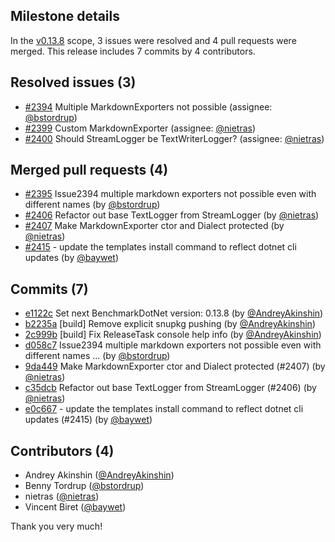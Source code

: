 ## Milestone details

In the [v0.13.8](https://github.com/dotnet/BenchmarkDotNet/issues?q=milestone:v0.13.8) scope, 
3 issues were resolved and 4 pull requests were merged.
This release includes 7 commits by 4 contributors.

## Resolved issues (3)

* [#2394](https://github.com/dotnet/BenchmarkDotNet/issues/2394) Multiple MarkdownExporters not possible (assignee: [@bstordrup](https://github.com/bstordrup))
* [#2399](https://github.com/dotnet/BenchmarkDotNet/issues/2399) Custom MarkdownExporter (assignee: [@nietras](https://github.com/nietras))
* [#2400](https://github.com/dotnet/BenchmarkDotNet/issues/2400) Should StreamLogger be TextWriterLogger? (assignee: [@nietras](https://github.com/nietras))

## Merged pull requests (4)

* [#2395](https://github.com/dotnet/BenchmarkDotNet/pull/2395) Issue2394 multiple markdown exporters not possible even with different names (by [@bstordrup](https://github.com/bstordrup))
* [#2406](https://github.com/dotnet/BenchmarkDotNet/pull/2406) Refactor out base TextLogger from StreamLogger (by [@nietras](https://github.com/nietras))
* [#2407](https://github.com/dotnet/BenchmarkDotNet/pull/2407) Make MarkdownExporter ctor and Dialect protected (by [@nietras](https://github.com/nietras))
* [#2415](https://github.com/dotnet/BenchmarkDotNet/pull/2415) - update the templates install command to reflect dotnet cli updates (by [@baywet](https://github.com/baywet))

## Commits (7)

* [e1122c](https://github.com/dotnet/BenchmarkDotNet/commit/e1122c4cdd743724ca81014decd8dfec8513b3fa) Set next BenchmarkDotNet version: 0.13.8 (by [@AndreyAkinshin](https://github.com/AndreyAkinshin))
* [b2235a](https://github.com/dotnet/BenchmarkDotNet/commit/b2235af5a4003bfd2d0ff659acf13fcaa0da3cbc) [build] Remove explicit snupkg pushing (by [@AndreyAkinshin](https://github.com/AndreyAkinshin))
* [2c999b](https://github.com/dotnet/BenchmarkDotNet/commit/2c999b9a2396a2c8138fa6e5ec093c6f35326b6a) [build] Fix ReleaseTask console help info (by [@AndreyAkinshin](https://github.com/AndreyAkinshin))
* [d058c7](https://github.com/dotnet/BenchmarkDotNet/commit/d058c7b6ff2434e96f177f976a0ce06e1a1643b7) Issue2394 multiple markdown exporters not possible even with different names ... (by [@bstordrup](https://github.com/bstordrup))
* [9da449](https://github.com/dotnet/BenchmarkDotNet/commit/9da44973da1443353815fd97ab4a84346a518c2a) Make MarkdownExporter ctor and Dialect protected (#2407) (by [@nietras](https://github.com/nietras))
* [c35dcb](https://github.com/dotnet/BenchmarkDotNet/commit/c35dcb2b949096d257c743672ce7f2fd276828ad) Refactor out base TextLogger from StreamLogger (#2406) (by [@nietras](https://github.com/nietras))
* [e0c667](https://github.com/dotnet/BenchmarkDotNet/commit/e0c667f6363e75f4e18e34767b6211d360962873) - update the templates install command to reflect dotnet cli updates (#2415) (by [@baywet](https://github.com/baywet))

## Contributors (4)

* Andrey Akinshin ([@AndreyAkinshin](https://github.com/AndreyAkinshin))
* Benny Tordrup ([@bstordrup](https://github.com/bstordrup))
* nietras ([@nietras](https://github.com/nietras))
* Vincent Biret ([@baywet](https://github.com/baywet))

Thank you very much!

